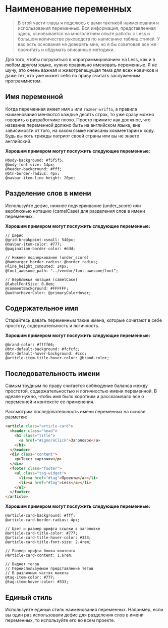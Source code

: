 # Наименование переменных

> В этой части главы я поделюсь с вами тактикой наименования и использования переменных. Вся информация, представленная здесь, основывается на многолетнем опыте работы с Less и большом количестве руководств по написанию таблиц стилей. У вас есть основания не доверять мне, но я бы советовал все же прочитать и обдумать описанные методики.

Для того, чтобы погрузиться в «программирование» на Less, как и в любом другом языке, нужно правильно именовать переменные. Я не шучу, это очень важная и животрепещущая тема для всех новичков и даже тех, кто уже может себя по праву считать заслуженным программистом.




## Имя переменной

Когда переменная имеет имя `a` или `razmer-wrifta`, а правила наименования меняются каждые десять строк, то уже сразу можно говорить о разработчике плохо. Просто примите как должное, что название переменной должно быть на английском языке, вне зависимости от того, на каком языке написаны комментарии к коду. Будь вы хоть трижды патриот своей страны или вы не знаете английский.

**Хорошим примером могут послужить следующие переменные:**

```less
@body-background: #f5f5f5;
@body-font-size: 14px;
@header-background: #fff;
@btn-border-radius: 4px;
@navbar-item-line-height: 20px;
```




## Разделение слов в имени

Используйте дефис, нижнее подчеркивание (under_score) или верблюжью нотацию (camelCase) для разделения слов в имени переменных.

**Хорошим примером могут послужить следующие переменные:**

```less
// Дефис
@grid-breakpoint-xsmall: 540px;
@navbar-item-color: #777;
@pagination-border-color: #ddd;

// Нижнее подчеркивание (under_score)
@hamburger_border_radius: @border_radius;
@line_height_computed: 24px;
@font_awesome_path: "../vendor/font-awesome/font";

// Верблюжья нотация (camelCase)
@labelFontSize: 0.8em;
@commentBackground: #FFFFFF;
@authorHoverColor: @primaryColorHover;
```




## Содержательное имя

Старайтесь давать переменным такие имена, которые сочетают в себе простоту, содержательность и логичность.

**Хорошим примером могут послужить следующие переменные:**

```less
@brand-color: #ffff66;
@btn-default-background: #fcfcfc;
@btn-default-hover-background: #ccc;
@article-item-title-hover-color: @brand-color;
```



## Последовательность имени

Самым трудным по праву считается соблюдение баланса между простотой, содержательностью и логичностью имени переменной. В идеале нужно, чтобы имя было коротким и рассказывало все о переменной и контексте ее применения.

Рассмотрим последовательность имени переменных на основе разметки:

```html
<article class="article-card">
  <header class="head">
    <h1 class="title">
      <a href="#ignoreClick">Заголовок</a>
    </h1>
  </header>
  <div class="content">
    <p>Текст карточки</p>
  </div>
  <footer class="footer">
    <ul class="tag-widget">
      <li><a href="#tag">Проекты</a></li>
      <li><a href="#tag">Less</a></li>
    </ul>
  </footer>
</article>
```

**Хорошим примером могут послужить следующие переменные:**

```less
@article-card-background: #fff;
@article-card-border-radius: 4px;

// Цвет и размер шрифта ссылки в заголовке
@article-card-title-color: #777;
@article-card-title-hover-color: #333;
@article-card-title-font-size: 2.4rem;

// Размер шрифта блока контента
@article-card-content: 1.6rem;

// Виджет тегов
// Переиспользуемое представление тегов
// В различных частях макета
@tag-item-color: #777;
@tag-item-hover-color: #333;
```




## Единый стиль

Используйте единый стиль наименования переменных. Например, если вы один раз использовали дефис для разделения слов в имени переменных, то используйте его во всем проекте.
